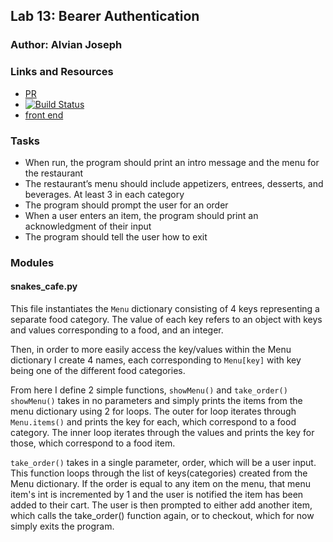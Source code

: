 ## Lab 13: Bearer Authentication

### Author: Alvian Joseph

### Links and Resources
* [PR]()
* [![Build Status](https://www.travis-ci.com/alvian-401-advanced-javascript/lab-13-bearer-auth.svg?branch=master)](https://www.travis-ci.com/alvian-401-advanced-javascript/lab-13-bearer-auth)
* [front end]()

### Tasks
* When run, the program should print an intro message and the menu for the restaurant
* The restaurant’s menu should include appetizers, entrees, desserts, and beverages. At least 3 in each category
* The program should prompt the user for an order
* When a user enters an item, the program should print an acknowledgment of their input
* The program should tell the user how to exit

### Modules
#### snakes_cafe.py
  This file instantiates the ```Menu``` dictionary consisting of 4 keys representing a separate food category. The value of each key refers to an object with keys and values corresponding to a food, and an integer.

  Then, in order to more easily access the key/values within the Menu dictionary I create
  4 names, each corresponding to ```Menu[key]``` with key being one of the different food categories.

From here I define 2 simple functions, ```showMenu()``` and ```take_order()```
```showMenu()``` takes in no parameters and simply prints the items from the menu dictionary using 2 for loops. The outer for loop iterates through ```Menu.items()``` and prints the key for each, which correspond to a food category. The inner loop iterates through the values and prints the key for those, which correspond to a food item.

```take_order()``` takes in a single parameter, order, which will be a user input. This function loops through the list of keys(categories) created from the Menu dictionary. If the order is equal to any item on the menu, that menu item's int is incremented by 1 and the user is notified the item has been added to their cart.
The user is then prompted to either add another item, which calls the take_order() function again, or to checkout, which for now simply exits the program.